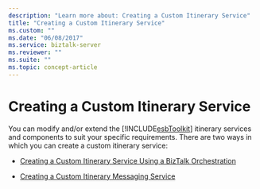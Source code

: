 ```yaml
---
description: "Learn more about: Creating a Custom Itinerary Service"
title: "Creating a Custom Itinerary Service"
ms.custom: ""
ms.date: "06/08/2017"
ms.service: biztalk-server
ms.reviewer: ""
ms.suite: ""
ms.topic: concept-article
---
```

# Creating a Custom Itinerary Service
You can modify and/or extend the [!INCLUDE[esbToolkit](../includes/esbtoolkit-md.md)] itinerary services and components to suit your specific requirements. There are two ways in which you can create a custom itinerary service:  
  
-   [Creating a Custom Itinerary Service Using a BizTalk Orchestration](../esb-toolkit/creating-a-custom-itinerary-service-using-a-biztalk-orchestration.md)  
  
-   [Creating a Custom Itinerary Messaging Service](../esb-toolkit/creating-a-custom-itinerary-messaging-service.md)
